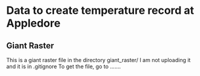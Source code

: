 # Data to create temperature record at Appledore

## Giant Raster
This is a giant raster file in the directory giant_raster/
I am not uploading it and it is in .gitignore
To get the file, go to .......
